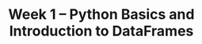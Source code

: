 ---
    title: Week 1 – Python Basics and Introduction to DataFrames
    weekNumber: 1
    days:
      - date: 2025-06-30
        events:
          "**LEC 1**{: .label .label-lecture } Introduction, Expressions, and Data Types":
          "<small><i><span style='display: inline-block; padding-left: 80px'><b>Keywords:</b> data science, course structure, policies, syllabus, Little Women demo </span></i></small>":
      - date: 2025-07-02
        events:
          "**LEC 2**{: .label .label-lecture } Strings, String methods, Lists, and Arrays":
          "<small><i><span style='display: inline-block; padding-left: 80px'><b>Keywords:</b> Jupyter notebooks, expressions, variables, assignment, functions, int, float </span></i></small>":
      - date: 2025-07-03
        events:
          "**LEC 3**{: .label .label-lecture } DataFrames, Indexing, Queries, Intro to Grouping":
      - date: 2025-07-04
        events:
          
          "Fourth of July!":
---